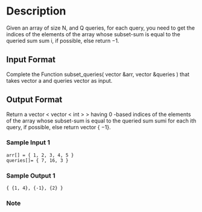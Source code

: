 
# Description
Given an array of size N, and Q queries, for each query, you need to get the indices of the elements of the array whose subset-sum is equal to the queried sum sum i, if possible, else return −1.

## Input Format
Complete the Function subset_queries( vector &arr, vector &queries ) that takes vector a and queries vector as input.


## Output Format
Return a vector < vector < int > > having 0 -based indices of the elements of the array whose subset-sum is equal to the queried sum sumi for each ith
 query, if possible, else return vector { −1}.


### Sample Input 1

```
arr[] = { 1, 2, 3, 4, 5 }
queries[]= { 7, 16, 3 }
```

### Sample Output 1
```
{ {1, 4}, {-1}, {2} }
```

### Note

